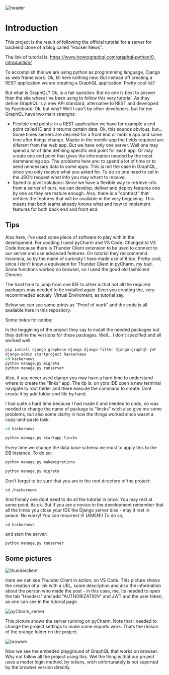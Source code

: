 ![header](https://github.com/BrunoOmoreshi/server_python/blob/main/header.png)

# Introduction

This project is the result of following the official tutorial for a server for backend clone of a blog called "Hacker News".

The link of tutorial is: https://www.howtographql.com/graphql-python/0-introduction/ 

To accomplish this we are using python as programming language, Django as web frame work. Ok, till here nothing new. But instead off creating a REST application we are creating a GraphQL application. Pretty cool hã?

But what is GraphQL? Ok, is a fair question. But no one is best to answer than the site where I've been using to follow this very tutorial. As they define GraphQL is a new API standard, alternative to REST and developed by Facebook. Ok, but why? Well I can't by other developers, but for me GraphQL have two main strenghs:

- Flexible end points: In a REST application we have for example a end point called ID and it returns certain data. Ok, this sounds obvious, but... Some times servers are desined for a front end or mobile app and some time after things change. Maybe in the mobile app the fields required are diferent from the web app. But we have only one server. Well one may spend a lot of time defining specific end point for each app. Or may create one end point that gives the information needed by the most demmanding app. The problems here are: to spend a lot of time or to send unncessary data to some apps. This is not the case in GraphQL, since  you only receive what you asked for. To do so one need to set in the JSON request what info you may whant to receive.
- Speed to pivot solutions: Since we have a flexible way to retrieve info from a server of ours, we can develop, deliver and deploy features one by one as they are mature enough. Also, there is a "contract" that defines the features that will be available in the very beggining. This means that both teams already knows what and how to implement features for both back end and front end.

## Tips

Also here, I've used some piece of software to play with in the development. For codding I used pyCharm and VS Code. Changed to VS Code because there is Thunder Client extension to be used to connect to our server and use advanced features. On tutorial they reccommend Insomnia, so by the name of curiosity I have made use of it too. Pretty cool, since I don't know a equivalent for Thunder Client in pyCharm, my bad. Some functions worked on browser, so I used the good old fashioned Chrome.

The hard time to jump from one IDE to other is that not all the required packages may needed to be installed again. Even you creating the, very recommneded actualy, Virtual Enviroment, as tutorial say.

Below we can see some prints as "Proof of work" and the code is all available here in this repository.

Some notes for noobs:

In the beggining of the project they say to install the needed packages but they define the versions for these packages. Well... I don't specified and all worked well.

```bash
pip install django graphene-django django-filter django-graphql-jwt
django-admin startproject hackernews
cd hackernews
python manage.py migrate
python manage.py runserver
```

Also, if you never used django you may have a hard time to understand where to create the "links" app. The tip is: on yors IDE open a new terminal navigate to root folder and there execute the command to create. Dont create it by add folder and file by hand.

I had quite a hard time because I had made it and needed to undo, so was needed to change the name of package to "lincks" wich also give me some problems, but also some clarity in how the things worked since wasnt a copy-and-paste task.

```bash
cd hackernews
```

```bash
python manage.py startapp lincks
```

Every time we change the data base schema we must to apply this to the DB instance. To do so:

```python
python manage.py makemigrations

python manage.py migrate
```

Don't forget to be sure that you are in the root directory of the project:

```
cd /hackernews
```

And finnaly one dont need to do all the tutorial in once. You may rest at some point, its ok. But if you are a novice in the development remember that all the times you close your IDE the Django server dies - may it rest in peace. No worry! You can resurrect it! (AMÉN!) To do so, 

```
cd hackernews
```

and start the server:

```
python manage.py runserver
```

## Some pictures

![thunderclient](https://github.com/BrunoOmoreshi/server_python/blob/main/thunderclient.png)

Here we can see Thunder Client in action, on VS Code. This picture shows the creation of a link with a URL, some description and also the information about the person who made the post - in this case, me. Its needed to open the tab "Headers" and add "AUTHORIZATION" and JWT and the user token, as one can see in the tutorial page.

![pyCharm_server](https://github.com/BrunoOmoreshi/server_python/blob/main/pyCharm_server.png)

This picture shows the server running on pyCharm. Note that I needed to change the project settings to make some imports work. Thats the reason of the orange folder on the project.

![browser](https://github.com/BrunoOmoreshi/server_python/blob/main/browser.png)

Now we see the embeded playground of GraphQL that works on browser. Why not follow all the project using this. Wel the thing is that our project uses a moder login method, by tokens, wich unfortunately is not suported by the browser version directly.
